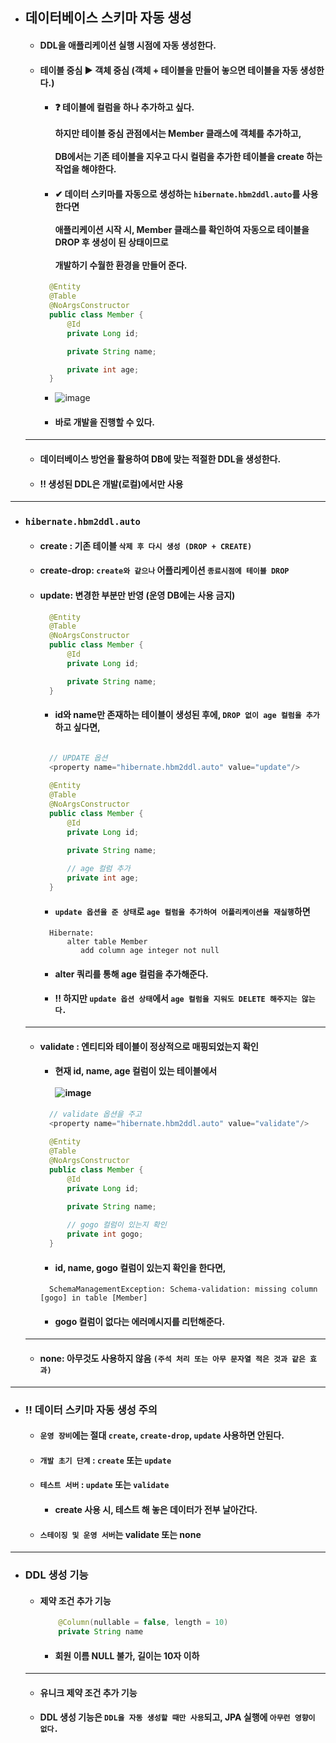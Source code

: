 - ## 데이터베이스 스키마 자동 생성
  - #### DDL을 애플리케이션 실행 시점에 자동 생성한다.
  - #### 테이블 중심 ▶ 객체 중심 (객체 + 테이블을 만들어 놓으면 테이블을 자동 생성한다.)
    - #### ❓ 테이블에 컬럼을 하나 추가하고 싶다. <br><br> 하지만 테이블 중심 관점에서는 Member 클래스에 객체를 추가하고, <br><br> DB에서는 기존 테이블을 지우고 다시 컬럼을 추가한 테이블을 create 하는 작업을 해야한다.
    - #### ✔ 데이터 스키마를 자동으로 생성하는 `hibernate.hbm2ddl.auto`를 사용한다면 <br><br> 애플리케이션 시작 시, Member 클래스를 확인하여 자동으로 테이블을 DROP 후 생성이 된 상태이므로 <br><br> 개발하기 수월한 환경을 만들어 준다.
    ``` java
      @Entity
      @Table
      @NoArgsConstructor
      public class Member {
          @Id
          private Long id;

          private String name;

          private int age;
      }
    ```
    - ![image](https://user-images.githubusercontent.com/35948339/144174698-f1bf5f3c-efed-405a-80ba-b68a76b65a40.png)
    - #### 바로 개발을 진행할 수 있다.
  ------
  - #### 데이터베이스 방언을 활용하여 DB에 맞는 적절한 DDL을 생성한다.
  - #### ‼ 생성된 DDL은 개발(로컬)에서만 사용
-------
  - ### `hibernate.hbm2ddl.auto`
    - #### create : 기존 테이블 `삭제 후 다시 생성 (DROP + CREATE)`
    - #### create-drop: `create와 같으나` 어플리케이션 `종료시점에 테이블 DROP`
    - #### update: 변경한 부분만 반영 (운영 DB에는 사용 금지)
      ``` java
        @Entity
        @Table
        @NoArgsConstructor
        public class Member {
            @Id
            private Long id;

            private String name;
        }
      ```
      - #### id와 name만 존재하는 테이블이 생성된 후에, `DROP 없이 age 컬럼을 추가`하고 싶다면,
      ``` java
      
        // UPDATE 옵션
        <property name="hibernate.hbm2ddl.auto" value="update"/>
        
        @Entity
        @Table
        @NoArgsConstructor
        public class Member {
            @Id
            private Long id;

            private String name;
            
            // age 컬럼 추가
            private int age;
        }
      ```
      - #### `update 옵션을 준 상태`로 `age 컬럼을 추가하여 어플리케이션을 재실행`하면
      ```
        Hibernate: 
            alter table Member 
               add column age integer not null
      ```
      - #### alter 쿼리를 통해 age 컬럼을 추가해준다.
      - #### ‼ 하지만 `update 옵션 상태`에서 `age 컬럼을 지워도 DELETE 해주지는 않는다.`
    -------- 
    - #### validate : 엔티티와 테이블이 정상적으로 매핑되었는지 확인
      - #### 현재 id, name, age 컬럼이 있는 테이블에서 <br><br> ![image](https://user-images.githubusercontent.com/35948339/144176041-9dc8e598-b28b-4b78-a657-c9472f9d4543.png)
      ``` java
        // validate 옵션을 주고
        <property name="hibernate.hbm2ddl.auto" value="validate"/>
        
        @Entity
        @Table
        @NoArgsConstructor
        public class Member {
            @Id
            private Long id;

            private String name;
            
            // gogo 컬럼이 있는지 확인
            private int gogo;
        }
      ```
      - #### id, name, gogo 컬럼이 있는지 확인을 한다면,
      ```
        SchemaManagementException: Schema-validation: missing column [gogo] in table [Member]
      ```
      - #### gogo 컬럼이 없다는 에러메시지를 리턴해준다.
    --------
    - #### none: 아무것도 사용하지 않음 `(주석 처리 또는 아무 문자열 적은 것과 같은 효과)`
  -------
  - ### ‼ 데이터 스키마 자동 생성 주의
    - #### `운영 장비`에는 절대 `create`, `create-drop`, `update` 사용하면 안된다.
    - #### `개발 초기 단계` : `create` 또는 `update`
    - #### `테스트 서버` : `update` 또는 `validate`
      - #### create 사용 시, 테스트 해 놓은 데이터가 전부 날아간다.
    - #### `스테이징 및 운영 서버`는 validate 또는 none
---------
- ### DDL 생성 기능
  - #### 제약 조건 추가 기능
    ``` java
        @Column(nullable = false, length = 10)
        private String name
    ```
    - #### 회원 이름 NULL 불가, 길이는 10자 이하
  -----
  - #### 유니크 제약 조건 추가 기능
  - #### DDL 생성 기능은 `DDL을 자동 생성할 때만 사용`되고, JPA 실행에 `아무런 영향이 없다.`
